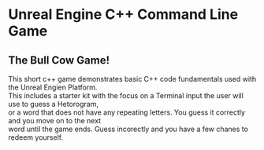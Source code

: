 # Unreal Engine C++ Command Line Game

## The Bull Cow Game!

This short c++ game demonstrates basic C++ code fundamentals used with the Unreal Engien Platform.  
This includes a starter kit with the focus on a Terminal input the user will use to guess a Hetorogram,  
or a word that does not have any repeating letters. You guess it correctly and you move on to the next  
word until the game ends. Guess incorectly and you have a few chanes to redeem yourself. 